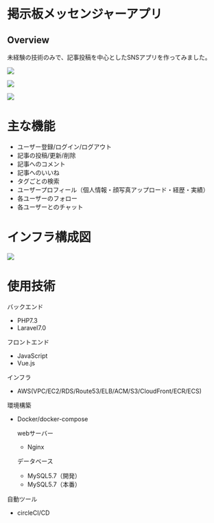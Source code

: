 # 掲示板メッセンジャーアプリ

## Overview
 
未経験の技術のみで、記事投稿を中心としたSNSアプリを作ってみました。

![](https://larasns.s3-ap-northeast-1.amazonaws.com/%E3%82%B9%E3%82%AF%E3%83%AA%E3%83%BC%E3%83%B3%E3%82%B7%E3%83%A7%E3%83%83%E3%83%88+2020-05-28+18.46.43.png)


![](https://larasns.s3-ap-northeast-1.amazonaws.com/%E3%82%B9%E3%82%AF%E3%83%AA%E3%83%BC%E3%83%B3%E3%82%B7%E3%83%A7%E3%83%83%E3%83%88+2020-05-28+19.53.10.png)


![](https://larasns.s3-ap-northeast-1.amazonaws.com/%E3%82%B9%E3%82%AF%E3%83%AA%E3%83%BC%E3%83%B3%E3%82%B7%E3%83%A7%E3%83%83%E3%83%88+2020-05-28+18.56.20.png
)


# 主な機能

* ユーザー登録/ログイン/ログアウト
* 記事の投稿/更新/削除
* 記事へのコメント
* 記事へのいいね
* タグごとの検索
* ユーザープロフィール（個人情報・顔写真アップロード・経歴・実績）
* 各ユーザーのフォロー
* 各ユーザーとのチャット


# インフラ構成図
![](https://larasns.s3-ap-northeast-1.amazonaws.com/%E3%82%B9%E3%82%AF%E3%83%AA%E3%83%BC%E3%83%B3%E3%82%B7%E3%83%A7%E3%83%83%E3%83%88+2020-05-28+19.39.19.png)


# 使用技術

バックエンド
* PHP7.3
* Laravel7.0

フロントエンド
* JavaScript
* Vue.js

インフラ
* AWS(VPC/EC2/RDS/Route53/ELB/ACM/S3/CloudFront/ECR/ECS)

環境構築
* Docker/docker-compose

  webサーバー
  * Nginx

  データベース
  * MySQL5.7（開発）
  * MySQL5.7（本番）

自動ツール
* circleCI/CD




